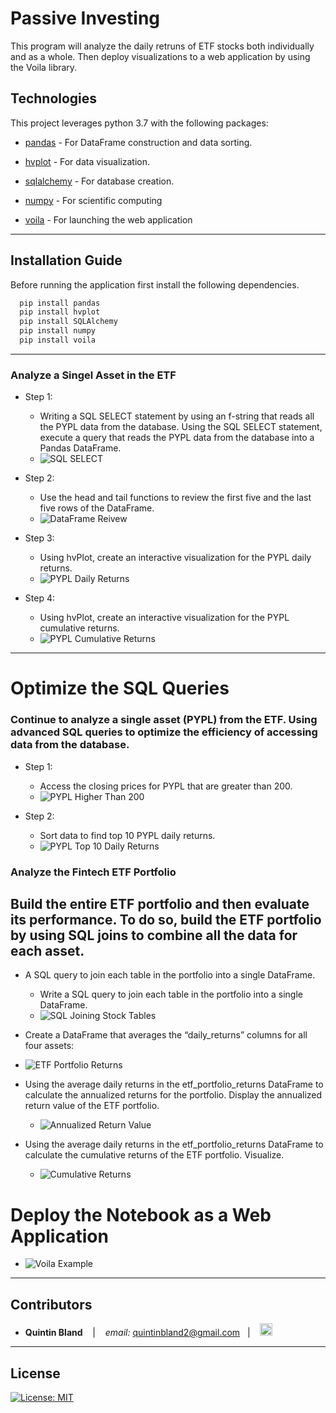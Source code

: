# Passive Investing

This program will analyze the daily retruns of ETF stocks both individually and as a whole. Then deploy visualizations to a web application by using the Voila library.



## Technologies

This project leverages python 3.7 with the following packages:

* [pandas](https://github.com/pandas-dev/pandas) - For DataFrame construction and data sorting.

* [hvplot](https://pyviz-dev.github.io/hvplot/user_guide/Introduction.html) - For data visualization.

* [sqlalchemy](https://docs.sqlalchemy.org/en/14/intro.html) - For database creation.

* [numpy](https://numpy.org/devdocs/index.html) - For scientific computing

* [voila](https://voila.readthedocs.io/en/stable/index.html) - For launching the web application
---

## Installation Guide

Before running the application first install the following dependencies.


```python
  pip install pandas
  pip install hvplot
  pip install SQLAlchemy
  pip install numpy
  pip install voila
```

---



### Analyze a Singel Asset in the ETF

* Step 1:
    - Writing a SQL SELECT statement by using an f-string that reads all the PYPL data from the database. Using the SQL SELECT statement, execute a query that reads the PYPL data from the database into a Pandas DataFrame.
    - ![SQL SELECT](images/SQL_SELECT.png)

* Step 2:
    - Use the head and tail functions to review the first five and the last five rows of the DataFrame.
    - ![DataFrame Reivew](images/dataframe_review.png)

* Step 3:
    - Using hvPlot, create an interactive visualization for the PYPL daily returns.
    - ![PYPL Daily Returns](images/pyplot_daily_returns.png)

* Step 4:
    - Using hvPlot, create an interactive visualization for the PYPL cumulative returns.
    - ![PYPL Cumulative Returns](images/pypl_cumulative_returns_plot.png)

---------------------------------------------------------------------

# Optimize the SQL Queries
### Continue to analyze a single asset (PYPL) from the ETF. Using advanced SQL queries to optimize the efficiency of accessing data from the database.

* Step 1:
    - Access the closing prices for PYPL that are greater than 200. 
    - ![PYPL Higher Than 200](images/pypl_higher_than_200.png)

* Step 2:
    - Sort data to find top 10 PYPL daily returns.
    - ![PYPL Top 10 Daily Returns](images/pypl_top_10_returns.png)

### Analyze the Fintech ETF Portfolio
## Build the entire ETF portfolio and then evaluate its performance. To do so, build the ETF portfolio by using SQL joins to combine all the data for each asset.



* A SQL query to join each table in the portfolio into a single DataFrame. 
    - Write a SQL query to join each table in the portfolio into a single DataFrame. 
    - ![SQL Joining Stock Tables](images/SQL_joining_stock_tables.png)

* Create a DataFrame that averages the “daily_returns” columns for all four assets:
* ![ETF Portfolio Returns](images/etf_portfolio_returns.png)

* Using the average daily returns in the etf_portfolio_returns DataFrame to calculate the annualized returns for the portfolio. Display the annualized return value of the ETF portfolio.
  - ![Annualized Return Value](images/annualized_etf_portfolio_returns.png)

* Using the average daily returns in the etf_portfolio_returns DataFrame to calculate the cumulative returns of the ETF portfolio. Visualize.
  - ![Cumulative Returns](images/etf_cumulative_returns_plot.png)

# Deploy the Notebook as a Web Application
* ![Voila Example](images/voila_example.png)
---

## Contributors


*  **Quintin Bland** <span>&nbsp;&nbsp;</span> |
<span>&nbsp;&nbsp;</span> *email:* quintinbland2@gmail.com <span>&nbsp;&nbsp;</span>|
<span>&nbsp;&nbsp;</span> [<img src="images/LI-In-Bug.png" alt="in" width="20"/>](https://www.linkedin.com/in/quintin-bland-a2b94310b/)

---

## License

[![License: MIT](https://img.shields.io/badge/License-MIT-yellow.svg)](LICENSE)
